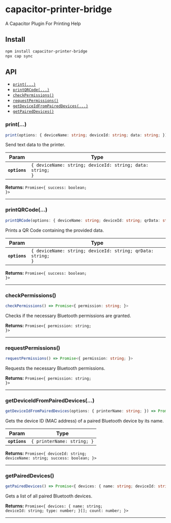# capacitor-printer-bridge

A Capacitor Plugin For Printing Help

## Install

```bash
npm install capacitor-printer-bridge
npx cap sync
```

## API

<docgen-index>

* [`print(...)`](#print)
* [`printQRCode(...)`](#printqrcode)
* [`checkPermissions()`](#checkpermissions)
* [`requestPermissions()`](#requestpermissions)
* [`getDeviceIdFromPairedDevices(...)`](#getdeviceidfrompaireddevices)
* [`getPairedDevices()`](#getpaireddevices)

</docgen-index>

<docgen-api>
<!--Update the source file JSDoc comments and rerun docgen to update the docs below-->

### print(...)

```typescript
print(options: { deviceName: string; deviceId: string; data: string; }) => Promise<{ success: boolean; }>
```

Send text data to the printer.

| Param         | Type                                                                 |
| ------------- | -------------------------------------------------------------------- |
| **`options`** | <code>{ deviceName: string; deviceId: string; data: string; }</code> |

**Returns:** <code>Promise&lt;{ success: boolean; }&gt;</code>

--------------------


### printQRCode(...)

```typescript
printQRCode(options: { deviceName: string; deviceId: string; qrData: string; }) => Promise<{ success: boolean; }>
```

Prints a QR Code containing the provided data.

| Param         | Type                                                                   |
| ------------- | ---------------------------------------------------------------------- |
| **`options`** | <code>{ deviceName: string; deviceId: string; qrData: string; }</code> |

**Returns:** <code>Promise&lt;{ success: boolean; }&gt;</code>

--------------------


### checkPermissions()

```typescript
checkPermissions() => Promise<{ permission: string; }>
```

Checks if the necessary Bluetooth permissions are granted.

**Returns:** <code>Promise&lt;{ permission: string; }&gt;</code>

--------------------


### requestPermissions()

```typescript
requestPermissions() => Promise<{ permission: string; }>
```

Requests the necessary Bluetooth permissions.

**Returns:** <code>Promise&lt;{ permission: string; }&gt;</code>

--------------------


### getDeviceIdFromPairedDevices(...)

```typescript
getDeviceIdFromPairedDevices(options: { printerName: string; }) => Promise<{ deviceId: string; deviceName: string; success: boolean; }>
```

Gets the device ID (MAC address) of a paired Bluetooth device by its name.

| Param         | Type                                  |
| ------------- | ------------------------------------- |
| **`options`** | <code>{ printerName: string; }</code> |

**Returns:** <code>Promise&lt;{ deviceId: string; deviceName: string; success: boolean; }&gt;</code>

--------------------


### getPairedDevices()

```typescript
getPairedDevices() => Promise<{ devices: { name: string; deviceId: string; type: number; }[]; count: number; }>
```

Gets a list of all paired Bluetooth devices.

**Returns:** <code>Promise&lt;{ devices: { name: string; deviceId: string; type: number; }[]; count: number; }&gt;</code>

--------------------

</docgen-api>
